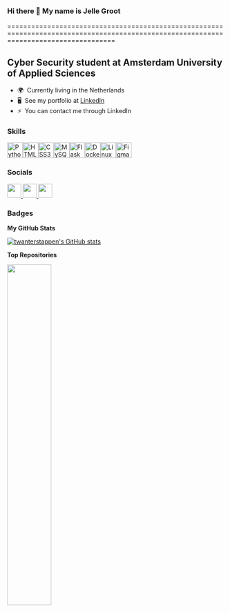 ### Hi there 👋 My name is Jelle Groot
=======================================================================================================================================

Cyber Security student at Amsterdam University of Applied Sciences
-------------------------------------------------------------------

* 🌍  Currently living in the Netherlands
* 🖥️  See my portfolio at [LinkedIn](http://www.linkedin.com/in/jelle-groot/)
* ⚡  You can contact me through LinkedIn

### Skills


<p align="left">
<a href="https://www.python.org/" target="_blank" rel="noreferrer"><img src="https://raw.githubusercontent.com/danielcranney/readme-generator/main/public/icons/skills/python-colored.svg" width="36" height="36" alt="Python" /></a><a href="https://developer.mozilla.org/en-US/docs/Glossary/HTML5" target="_blank" rel="noreferrer"><img src="https://raw.githubusercontent.com/danielcranney/readme-generator/main/public/icons/skills/html5-colored.svg" width="36" height="36" alt="HTML5" /></a><a href="https://www.w3.org/TR/CSS/#css" target="_blank" rel="noreferrer"><img src="https://raw.githubusercontent.com/danielcranney/readme-generator/main/public/icons/skills/css3-colored.svg" width="36" height="36" alt="CSS3" /></a><a href="https://www.mysql.com/" target="_blank" rel="noreferrer"><img src="https://raw.githubusercontent.com/danielcranney/readme-generator/main/public/icons/skills/mysql-colored.svg" width="36" height="36" alt="MySQL" /></a><a href="https://flask.palletsprojects.com/en/2.0.x/" target="_blank" rel="noreferrer"><img src="https://raw.githubusercontent.com/danielcranney/readme-generator/main/public/icons/skills/flask-colored.svg" width="36" height="36" alt="Flask" /></a><a href="https://www.docker.com/" target="_blank" rel="noreferrer"><img src="https://raw.githubusercontent.com/danielcranney/readme-generator/main/public/icons/skills/docker-colored.svg" width="36" height="36" alt="Docker" /></a><a href="https://www.linux.org" target="_blank" rel="noreferrer"><img src="https://raw.githubusercontent.com/danielcranney/readme-generator/main/public/icons/skills/linux-colored.svg" width="36" height="36" alt="Linux" /></a><a href="https://www.figma.com/" target="_blank" rel="noreferrer"><img src="https://raw.githubusercontent.com/danielcranney/readme-generator/main/public/icons/skills/figma-colored.svg" width="36" height="36" alt="Figma" /></a>
</p>


### Socials

<p align="left"> <a href="https://discord.com/users/lekkerefrancaise" target="_blank" rel="noreferrer"> <picture> <source media="(prefers-color-scheme: dark)" srcset="https://ongpng.com/wp-content/uploads/2023/09/discord-logo.png" /> <source media="(prefers-color-scheme: light)" srcset="https://ongpng.com/wp-content/uploads/2023/09/discord-logo.png" /> <img src="https://ongpng.com/wp-content/uploads/2023/09/discord-logo.png" width="32" height="32" /> </picture> </a> 
<a href="https://www.github.com/jellegroot" target="_blank" rel="noreferrer"> <picture> <source media="(prefers-color-scheme: dark)" srcset="https://raw.githubusercontent.com/danielcranney/readme-generator/main/public/icons/socials/github-dark.svg" /> <source media="(prefers-color-scheme: light)" srcset="https://raw.githubusercontent.com/danielcranney/readme-generator/main/public/icons/socials/github.svg" /> <img src="https://raw.githubusercontent.com/danielcranney/readme-generator/main/public/icons/socials/github.svg" width="32" height="32" /> </picture> </a> 
<a href="https://www.linkedin.com/in/jelle-groot/" target="_blank" rel="noreferrer"> <picture> <source media="(prefers-color-scheme: dark)" srcset="https://raw.githubusercontent.com/danielcranney/readme-generator/main/public/icons/socials/linkedin-dark.svg" /> <source media="(prefers-color-scheme: light)" srcset="https://raw.githubusercontent.com/danielcranney/readme-generator/main/public/icons/socials/linkedin.svg" /> <img src="https://raw.githubusercontent.com/danielcranney/readme-generator/main/public/icons/socials/linkedin.svg" width="32" height="32" /> </picture> </a>
<!-- <a href="https://app.hackthebox.com/profile/1472413" target="_blank" rel="noreferrer"> <picture> <source media="(prefers-color-scheme: dark)" srcset="https://silofy.gallerycdn.vsassets.io/extensions/silofy/hackthebox/0.2.9/1629722910669/Microsoft.VisualStudio.Services.Icons.Default" /> <source media="(prefers-color-scheme: light)" srcset="https://silofy.gallerycdn.vsassets.io/extensions/silofy/hackthebox/0.2.9/1629722910669/Microsoft.VisualStudio.Services.Icons.Default" /> <img src="https://silofy.gallerycdn.vsassets.io/extensions/silofy/hackthebox/0.2.9/1629722910669/Microsoft.VisualStudio.Services.Icons.Default" width="32" height="32" /> </picture> </a> -->
<!-- <a href="https://tryhackme.com/p/LangeManV1" target="_blank" rel="noreferrer"> <picture> <source media="(prefers-color-scheme: dark)" srcset="https://cdn.icon-icons.com/icons2/3915/PNG/512/tryhackme_logo_icon_249349.png" /> <source media="(prefers-color-scheme: light)" srcset="https://cdn.icon-icons.com/icons2/3915/PNG/512/tryhackme_logo_icon_249349.png" /> <img src="https://cdn.icon-icons.com/icons2/3915/PNG/512/tryhackme_logo_icon_249349.png" width="32" height="32" /> </picture> </a> </p> -->

### Badges

<b>My GitHub Stats</b>

<a href="http://www.github.com/twanterstappen"><img src="https://github-readme-stats.vercel.app/api?username=twanterstappen&show_icons=true&hide=contribs&count_private=true&title_color=84cc16&text_color=ffffff&icon_color=22c55e&bg_color=1c1917&hide_border=true&show_icons=true" alt="twanterstappen's GitHub stats" /></a>

<b>Top Repositories</b>

<div width="100%" align="center"><a href="https://github.com/twanterstappen/smp" align="left"><img align="left" width="45%" src="https://github-readme-stats.vercel.app/api/pin/?username=twanterstappen&repo=smp&title_color=84cc16&text_color=ffffff&icon_color=22c55e&bg_color=1c1917&hide_border=true&locale=en" /></a></div><br /><br /><br /><br /><br /><br /><br />
<!--
**twanterstappen/twanterstappen** is a ✨ _special_ ✨ repository because its `README.md` (this file) appears on your GitHub profile.

Here are some ideas to get you started:

- 🔭 I’m currently working on ...
- 🌱 I’m currently learning ...
- 👯 I’m looking to collaborate on ...
- 🤔 I’m looking for help with ...
- 💬 Ask me about ...
- 📫 How to reach me: ...
- 😄 Pronouns: ...
- ⚡ Fun fact: ...
-->
